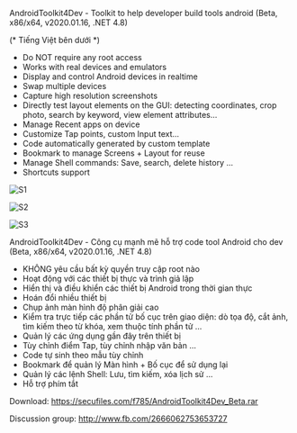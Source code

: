 AndroidToolkit4Dev - Toolkit to help developer build tools android (Beta, x86/x64, v2020.01.16, .NET 4.8)

(* Tiếng Việt bên dưới *)

- Do NOT require any root access
- Works with real devices and emulators
- Display and control Android devices in realtime
- Swap multiple devices
- Capture high resolution screenshots
- Directly test layout elements on the GUI: detecting coordinates, crop photo, search by keyword, view element attributes...
- Manage Recent apps on device
- Customize Tap points, custom Input text...
- Code automatically generated by custom template
- Bookmark to manage Screens + Layout for reuse
- Manage Shell commands: Save, search, delete history ...
- Shortcuts support

![S1](https://github.com/tuanvhit/AndroidToolkit4Dev/raw/master/screenshot_1.png)

![S2](https://github.com/tuanvhit/AndroidToolkit4Dev/raw/master/screenshot_2.png)

![S3](https://github.com/tuanvhit/AndroidToolkit4Dev/raw/master/screenshot_3.png)

AndroidToolkit4Dev - Công cụ mạnh mẽ hỗ trợ code tool Android cho dev (Beta, x86/x64, v2020.01.16, .NET 4.8)

- KHÔNG yêu cầu bất kỳ quyền truy cập root nào
- Hoạt động với các thiết bị thực và trình giả lập
- Hiển thị và điều khiển các thiết bị Android trong thời gian thực
- Hoán đổi nhiều thiết bị
- Chụp ảnh màn hình độ phân giải cao
- Kiểm tra trực tiếp các phần tử bố cục trên giao diện: dò tọa độ, cắt ảnh, tìm kiếm theo từ khóa, xem thuộc tính phần tử ...
- Quản lý các ứng dụng gần đây trên thiết bị
- Tùy chỉnh điểm Tap, tùy chỉnh nhập văn bản ...
- Code tự sinh theo mẫu tùy chỉnh
- Bookmark để quản lý Màn hình + Bố cục để sử dụng lại
- Quản lý các lệnh Shell: Lưu, tìm kiếm, xóa lịch sử ...
- Hỗ trợ phím tắt

Download: https://secufiles.com/f785/AndroidToolkit4Dev_Beta.rar 

Discussion group: http://www.fb.com/2666062753653727
